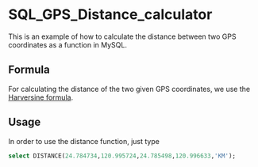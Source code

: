 # SQL_GPS_Distance_calculator

This is an example of how to calculate the distance between two GPS coordinates as a function in MySQL.

## Formula

For calculating the distance of the two given GPS coordinates, we use the [Harversine formula](https://en.wikipedia.org/wiki/Haversine_formula).

## Usage

In order to use the distance function, just type 

```sql
select DISTANCE(24.784734,120.995724,24.785498,120.996633,'KM');
```
